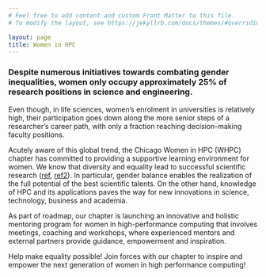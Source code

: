 ```yaml
---
# Feel free to add content and custom Front Matter to this file.
# To modify the layout, see https://jekyllrb.com/docs/themes/#overriding-theme-defaults

layout: page
title: Women in HPC 
---
```


### Despite numerous initiatives towards combating gender inequalities, women only occupy approximately 25% of research positions in science and engineering.

Even though, in life sciences, women’s enrolment in universities is relatively high, their participation goes down along the more senior steps of a researcher’s career path, with only a fraction reaching decision-making faculty positions.

Acutely aware of this global trend, the Chicago Women in HPC (WHPC) chapter has committed to providing a supportive learning environment for women. We know that diversity and equality lead to successful scientific research ([ref](https://hbr.org/2016/11/why-diverse-teams-are-smarter), [ref2](https://www.pnas.org/doi/10.1073/pnas.2200841119)). In particular, gender balance enables the realization of the full potential of the best scientific talents. On the other hand, knowledge of HPC and its applications paves the way for new innovations in science, technology, business and academia.

As part of roadmap, our chapter is launching an innovative and holistic mentoring program for women in high-performance computing that involves meetings, coaching and workshops, where experienced mentors and external partners provide guidance, empowerment and inspiration. 

Help make equality possible! Join forces with our chapter to inspire and empower the next generation of women in high performance computing!
